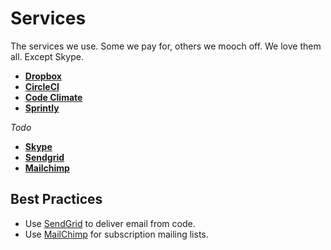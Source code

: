 Services
========

The services we use. Some we pay for, others we mooch off. We love them all.
Except Skype.

* **[Dropbox](dropbox)**
* **[CircleCI](circleci)**
* **[Code Climate](code_climate)**
* **[Sprintly](sprintly)**

_Todo_

* **[Skype](skype)**
* **[Sendgrid](sengrid)**
* **[Mailchimp](mailchimp)**

Best Practices
--------------

* Use [SendGrid](http://sendgrid.com) to deliver email from code.
* Use [MailChimp](http://mailchimp.com/) for subscription mailing lists.
